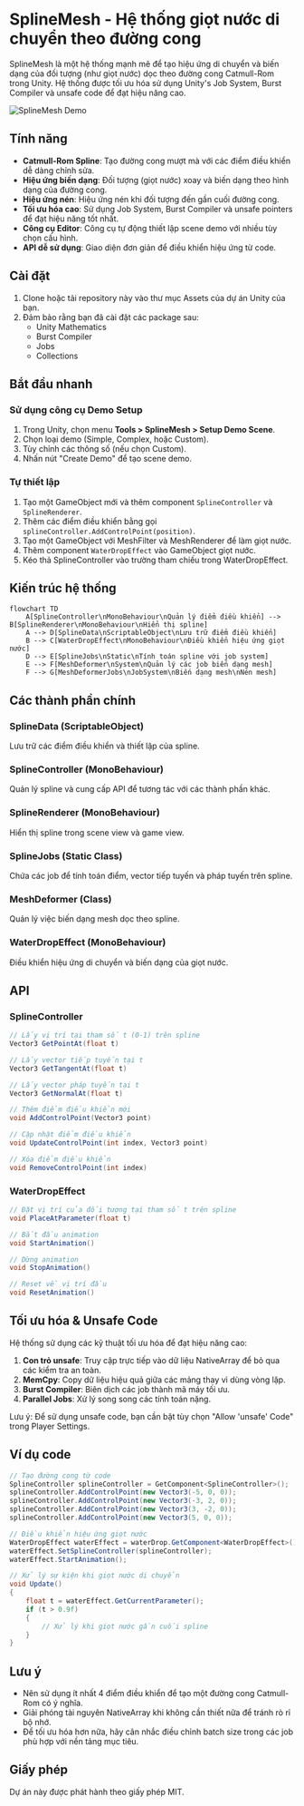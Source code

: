 # SplineMesh - Hệ thống giọt nước di chuyển theo đường cong

SplineMesh là một hệ thống mạnh mẽ để tạo hiệu ứng di chuyển và biến dạng của đối tượng (như giọt nước) dọc theo đường cong Catmull-Rom trong Unity. Hệ thống được tối ưu hóa sử dụng Unity's Job System, Burst Compiler và unsafe code để đạt hiệu năng cao.

![SplineMesh Demo](screenshot.png)

## Tính năng

- **Catmull-Rom Spline**: Tạo đường cong mượt mà với các điểm điều khiển dễ dàng chỉnh sửa.
- **Hiệu ứng biến dạng**: Đối tượng (giọt nước) xoay và biến dạng theo hình dạng của đường cong.
- **Hiệu ứng nén**: Hiệu ứng nén khi đối tượng đến gần cuối đường cong.
- **Tối ưu hóa cao**: Sử dụng Job System, Burst Compiler và unsafe pointers để đạt hiệu năng tốt nhất.
- **Công cụ Editor**: Công cụ tự động thiết lập scene demo với nhiều tùy chọn cấu hình.
- **API dễ sử dụng**: Giao diện đơn giản để điều khiển hiệu ứng từ code.

## Cài đặt

1. Clone hoặc tải repository này vào thư mục Assets của dự án Unity của bạn.
2. Đảm bảo rằng bạn đã cài đặt các package sau:
   - Unity Mathematics
   - Burst Compiler
   - Jobs
   - Collections

## Bắt đầu nhanh

### Sử dụng công cụ Demo Setup

1. Trong Unity, chọn menu **Tools > SplineMesh > Setup Demo Scene**.
2. Chọn loại demo (Simple, Complex, hoặc Custom).
3. Tùy chỉnh các thông số (nếu chọn Custom).
4. Nhấn nút "Create Demo" để tạo scene demo.

### Tự thiết lập

1. Tạo một GameObject mới và thêm component `SplineController` và `SplineRenderer`.
2. Thêm các điểm điều khiển bằng gọi `splineController.AddControlPoint(position)`.
3. Tạo một GameObject với MeshFilter và MeshRenderer để làm giọt nước.
4. Thêm component `WaterDropEffect` vào GameObject giọt nước.
5. Kéo thả SplineController vào trường tham chiếu trong WaterDropEffect.

## Kiến trúc hệ thống

```mermaid
flowchart TD
    A[SplineController\nMonoBehaviour\nQuản lý điểm điều khiển] --> B[SplineRenderer\nMonoBehaviour\nHiển thị spline]
    A --> D[SplineData\nScriptableObject\nLưu trữ điểm điều khiển]
    B --> C[WaterDropEffect\nMonoBehaviour\nĐiều khiển hiệu ứng giọt nước]
    D --> E[SplineJobs\nStatic\nTính toán spline với job system]
    E --> F[MeshDeformer\nSystem\nQuản lý các job biến dạng mesh]
    F --> G[MeshDeformerJobs\nJobSystem\nBiến dạng mesh\nNén mesh]
```

## Các thành phần chính

### SplineData (ScriptableObject)
Lưu trữ các điểm điều khiển và thiết lập của spline.

### SplineController (MonoBehaviour)
Quản lý spline và cung cấp API để tương tác với các thành phần khác.

### SplineRenderer (MonoBehaviour)
Hiển thị spline trong scene view và game view.

### SplineJobs (Static Class)
Chứa các job để tính toán điểm, vector tiếp tuyến và pháp tuyến trên spline.

### MeshDeformer (Class)
Quản lý việc biến dạng mesh dọc theo spline.

### WaterDropEffect (MonoBehaviour)
Điều khiển hiệu ứng di chuyển và biến dạng của giọt nước.

## API

### SplineController

```csharp
// Lấy vị trí tại tham số t (0-1) trên spline
Vector3 GetPointAt(float t)

// Lấy vector tiếp tuyến tại t
Vector3 GetTangentAt(float t)

// Lấy vector pháp tuyến tại t
Vector3 GetNormalAt(float t)

// Thêm điểm điều khiển mới
void AddControlPoint(Vector3 point)

// Cập nhật điểm điều khiển
void UpdateControlPoint(int index, Vector3 point)

// Xóa điểm điều khiển
void RemoveControlPoint(int index)
```

### WaterDropEffect

```csharp
// Đặt vị trí của đối tượng tại tham số t trên spline
void PlaceAtParameter(float t)

// Bắt đầu animation
void StartAnimation()

// Dừng animation
void StopAnimation()

// Reset về vị trí đầu
void ResetAnimation()
```

## Tối ưu hóa & Unsafe Code

Hệ thống sử dụng các kỹ thuật tối ưu hóa để đạt hiệu năng cao:

1. **Con trỏ unsafe**: Truy cập trực tiếp vào dữ liệu NativeArray để bỏ qua các kiểm tra an toàn.
2. **MemCpy**: Copy dữ liệu hiệu quả giữa các mảng thay vì dùng vòng lặp.
3. **Burst Compiler**: Biên dịch các job thành mã máy tối ưu.
4. **Parallel Jobs**: Xử lý song song các tính toán nặng.

Lưu ý: Để sử dụng unsafe code, bạn cần bật tùy chọn "Allow 'unsafe' Code" trong Player Settings.

## Ví dụ code

```csharp
// Tạo đường cong từ code
SplineController splineController = GetComponent<SplineController>();
splineController.AddControlPoint(new Vector3(-5, 0, 0));
splineController.AddControlPoint(new Vector3(-3, 2, 0));
splineController.AddControlPoint(new Vector3(3, -2, 0));
splineController.AddControlPoint(new Vector3(5, 0, 0));

// Điều khiển hiệu ứng giọt nước
WaterDropEffect waterEffect = waterDrop.GetComponent<WaterDropEffect>();
waterEffect.SetSplineController(splineController);
waterEffect.StartAnimation();

// Xử lý sự kiện khi giọt nước di chuyển
void Update()
{
    float t = waterEffect.GetCurrentParameter();
    if (t > 0.9f)
    {
        // Xử lý khi giọt nước gần cuối spline
    }
}
```

## Lưu ý

- Nên sử dụng ít nhất 4 điểm điều khiển để tạo một đường cong Catmull-Rom có ý nghĩa.
- Giải phóng tài nguyên NativeArray khi không cần thiết nữa để tránh rò rỉ bộ nhớ.
- Để tối ưu hóa hơn nữa, hãy cân nhắc điều chỉnh batch size trong các job phù hợp với nền tảng mục tiêu.

## Giấy phép

Dự án này được phát hành theo giấy phép MIT. 